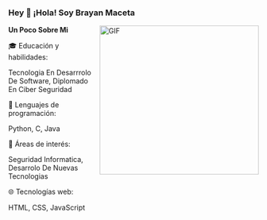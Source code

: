 ### Hey 👋 ¡Hola! Soy Brayan Maceta

 <img align="right" height="300px" width= "320px" alt="GIF" src="https://media.giphy.com/media/CVtNe84hhYF9u/giphy.gif" />

**Un Poco Sobre Mi**

🎓 Educación y habilidades:

Tecnologia En Desarrrolo De Software, Diplomado En Ciber Seguridad

🧠 Lenguajes de programación:

Python, C, Java

🔧 Áreas de interés:

Seguridad Informatica, Desarrolo De Nuevas Tecnologias

🌐 Tecnologías web:

HTML, CSS, JavaScript



